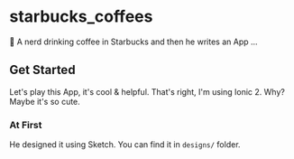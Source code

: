 # starbucks_coffees
🍵 A nerd drinking coffee in Starbucks and then he writes an App ...

## Get Started
Let's play this App, it's cool & helpful.
That's right, I'm using Ionic 2. Why? Maybe it's so cute.

### At First
He designed it using Sketch. You can find it in `designs/` folder.